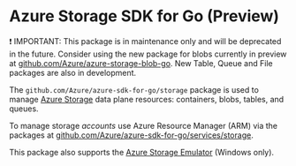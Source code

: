 # Azure Storage SDK for Go (Preview)

:exclamation: IMPORTANT: This package is in maintenance only and will be deprecated in the
future. Consider using the new package for blobs currently in preview at
[github.com/Azure/azure-storage-blob-go](https://github.com/Azure/azure-storage-blob-go).
New Table, Queue and File packages are also in development.

The `github.com/Azure/azure-sdk-for-go/storage` package is used to manage
[Azure Storage](https://docs.microsoft.com/en-us/azure/storage/) data plane
resources: containers, blobs, tables, and queues.

To manage storage *accounts* use Azure Resource Manager (ARM) via the packages
at [github.com/Azure/azure-sdk-for-go/services/storage](https://github.com/Azure/azure-sdk-for-go/tree/master/services/storage).

This package also supports the [Azure Storage
Emulator](https://azure.microsoft.com/documentation/articles/storage-use-emulator/)
(Windows only).

